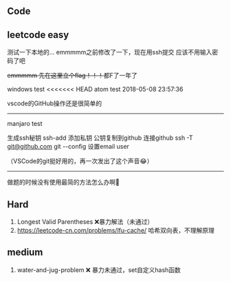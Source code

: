 ﻿## Code
## leetcode easy
测试一下本地的...
emmmmm之前修改了一下，现在用ssh提交  应该不用输入密码了吧  

~~emmmmm 先在这里立个flag！！！~~都F了一年了

windows test
<<<<<<< HEAD
atom test 2018-05-08 23:57:36

vscode的GitHub操作还是很简单的
****

manjaro test

生成ssh秘钥
ssh-add 添加私钥
公钥复制到github
连接github ssh -T git@github.com
git --config 设置email user

（VSCode的git挺好用的，再一次发出了这个声音😂）

***

做题的时候没有使用最简的方法怎么办啊🧐

## Hard

1.  Longest Valid Parentheses ❌暴力解法（未通过）
2.  https://leetcode-cn.com/problems/lfu-cache/ 哈希双向表，不理解原理

## medium

1. water-and-jug-problem ❌ 暴力未通过，set自定义hash函数